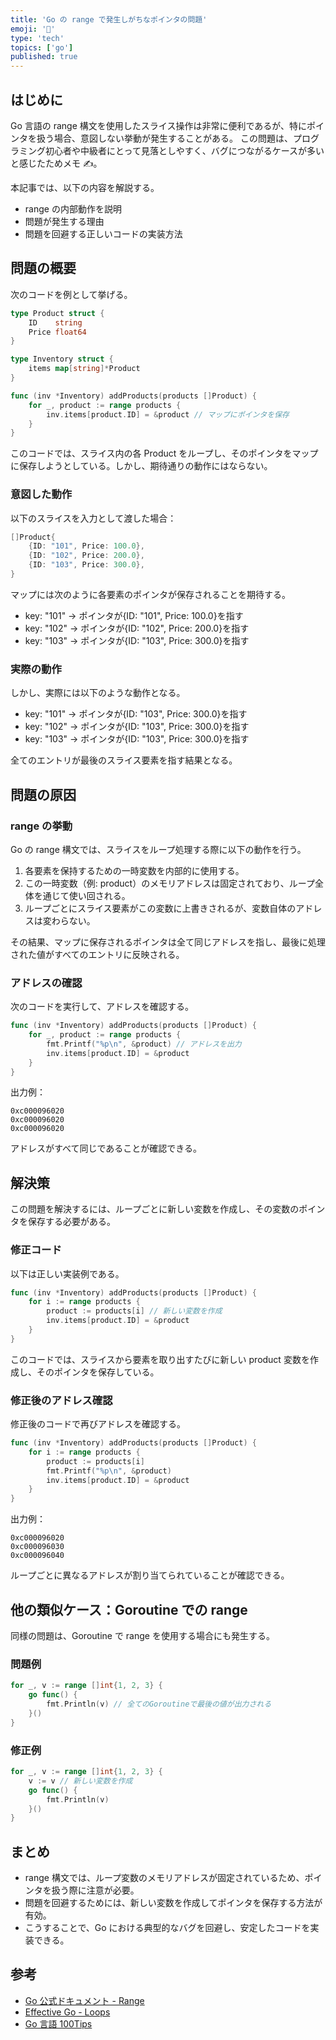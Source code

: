 ```yaml
---
title: 'Go の range で発生しがちなポインタの問題'
emoji: '💬'
type: 'tech'
topics: ['go']
published: true
---
```


## はじめに

Go 言語の range 構文を使用したスライス操作は非常に便利であるが、特にポインタを扱う場合、意図しない挙動が発生することがある。
この問題は、プログラミング初心者や中級者にとって見落としやすく、バグにつながるケースが多いと感じたためメモ ✍️。

本記事では、以下の内容を解説する。

- range の内部動作を説明
- 問題が発生する理由
- 問題を回避する正しいコードの実装方法

## 問題の概要

次のコードを例として挙げる。

```go
type Product struct {
    ID    string
    Price float64
}

type Inventory struct {
    items map[string]*Product
}

func (inv *Inventory) addProducts(products []Product) {
    for _, product := range products {
        inv.items[product.ID] = &product // マップにポインタを保存
    }
}
```

このコードでは、スライス内の各 Product をループし、そのポインタをマップに保存しようとしている。しかし、期待通りの動作にはならない。

### 意図した動作

以下のスライスを入力として渡した場合：

```go
[]Product{
    {ID: "101", Price: 100.0},
    {ID: "102", Price: 200.0},
    {ID: "103", Price: 300.0},
}
```

マップには次のように各要素のポインタが保存されることを期待する。

- key: "101" → ポインタが{ID: "101", Price: 100.0}を指す
- key: "102" → ポインタが{ID: "102", Price: 200.0}を指す
- key: "103" → ポインタが{ID: "103", Price: 300.0}を指す

### 実際の動作

しかし、実際には以下のような動作となる。

- key: "101" → ポインタが{ID: "103", Price: 300.0}を指す
- key: "102" → ポインタが{ID: "103", Price: 300.0}を指す
- key: "103" → ポインタが{ID: "103", Price: 300.0}を指す

全てのエントリが最後のスライス要素を指す結果となる。

## 問題の原因

### range の挙動

Go の range 構文では、スライスをループ処理する際に以下の動作を行う。

1. 各要素を保持するための一時変数を内部的に使用する。
2. この一時変数（例: product）のメモリアドレスは固定されており、ループ全体を通じて使い回される。
3. ループごとにスライス要素がこの変数に上書きされるが、変数自体のアドレスは変わらない。

その結果、マップに保存されるポインタは全て同じアドレスを指し、最後に処理された値がすべてのエントリに反映される。

### アドレスの確認

次のコードを実行して、アドレスを確認する。

```go
func (inv *Inventory) addProducts(products []Product) {
    for _, product := range products {
        fmt.Printf("%p\n", &product) // アドレスを出力
        inv.items[product.ID] = &product
    }
}
```

出力例：

```
0xc000096020
0xc000096020
0xc000096020
```

アドレスがすべて同じであることが確認できる。

## 解決策

この問題を解決するには、ループごとに新しい変数を作成し、その変数のポインタを保存する必要がある。

### 修正コード

以下は正しい実装例である。

```go
func (inv *Inventory) addProducts(products []Product) {
    for i := range products {
        product := products[i] // 新しい変数を作成
        inv.items[product.ID] = &product
    }
}
```

このコードでは、スライスから要素を取り出すたびに新しい product 変数を作成し、そのポインタを保存している。

### 修正後のアドレス確認

修正後のコードで再びアドレスを確認する。

```go
func (inv *Inventory) addProducts(products []Product) {
    for i := range products {
        product := products[i]
        fmt.Printf("%p\n", &product)
        inv.items[product.ID] = &product
    }
}
```

出力例：

```
0xc000096020
0xc000096030
0xc000096040
```

ループごとに異なるアドレスが割り当てられていることが確認できる。

## 他の類似ケース：Goroutine での range

同様の問題は、Goroutine で range を使用する場合にも発生する。

### 問題例

```go
for _, v := range []int{1, 2, 3} {
    go func() {
        fmt.Println(v) // 全てのGoroutineで最後の値が出力される
    }()
}
```

### 修正例

```go
for _, v := range []int{1, 2, 3} {
    v := v // 新しい変数を作成
    go func() {
        fmt.Println(v)
    }()
}
```

## まとめ

- range 構文では、ループ変数のメモリアドレスが固定されているため、ポインタを扱う際に注意が必要。
- 問題を回避するためには、新しい変数を作成してポインタを保存する方法が有効。
- こうすることで、Go における典型的なバグを回避し、安定したコードを実装できる。

## 参考

- [Go 公式ドキュメント - Range](https://go.dev/ref/spec#For_range)
- [Effective Go - Loops](https://go.dev/doc/effective_go#for)
- [Go 言語 100Tips](https://amzn.asia/d/dH1zyVc)
